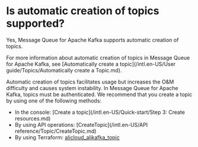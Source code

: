 # Is automatic creation of topics supported?

Yes, Message Queue for Apache Kafka supports automatic creation of topics.

For more information about automatic creation of topics in Message Queue for Apache Kafka, see [Automatically create a topic](/intl.en-US/User guide/Topics/Automatically create a Topic.md).

Automatic creation of topics facilitates usage but increases the O&M difficulty and causes system instability. In Message Queue for Apache Kafka, topics must be authenticated. We recommend that you create a topic by using one of the following methods:

-   In the console: [Create a topic](/intl.en-US/Quick-start/Step 3: Create resources.md)
-   By using API operations: [CreateTopic](/intl.en-US/API reference/Topic/CreateTopic.md)
-   By using Terraform: [alicloud\_alikafka\_topic](https://www.terraform.io/docs/providers/alicloud/r/alikafka_topic.html)

